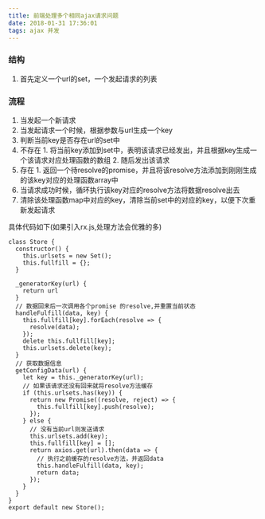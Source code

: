 ```yaml
---
title: 前端处理多个相同ajax请求问题
date: 2018-01-31 17:36:01
tags: ajax 并发
---
```

### 结构
1. 首先定义一个url的set，一个发起请求的列表

### 流程

1. 当发起一个新请求
2. 当发起请求一个时候，根据参数与url生成一个key
3. 判断当前key是否存在url的set中
  1. 不存在
    1. 将当前key添加到set中，表明该请求已经发出，并且根据key生成一个该请求对应处理函数的数组
    2. 随后发出该请求
  2. 存在
    1. 返回一个待resolve的promise，并且将该resolve方法添加到刚刚生成的该key对应的处理函数array中
4. 当请求成功时候，循环执行该key对应的resolve方法将数据resolve出去
5. 清除该处理函数map中对应的key，清除当前set中的对应的key，以便下次重新发起请求

具体代码如下(如果引入rx.js,处理方法会优雅的多)

```
class Store {
  constructor() {
    this.urlsets = new Set();
    this.fullfill = {};
  }

  _generatorKey(url) {
    return url
  }
  // 数据回来后一次调用各个promise 的resolve,并重置当前状态
  handleFulfill(data, key) {
    this.fullfill[key].forEach(resolve => {
      resolve(data);
    });
    delete this.fullfill[key];
    this.urlsets.delete(key);
  }
  // 获取数据信息
  getConfigData(url) {
    let key = this._generatorKey(url);
    // 如果该请求还没有回来就将resolve方法缓存
    if (this.urlsets.has(key)) {
      return new Promise((resolve, reject) => {
        this.fullfill[key].push(resolve);
      });
    } else {
      // 没有当前url则发送请求
      this.urlsets.add(key);
      this.fullfill[key] = [];
      return axios.get(url).then(data => {
        // 执行之前缓存的resolve方法，并返回data
        this.handleFulfill(data, key);
        return data;
      });
    }
  }
}
export default new Store();
```
